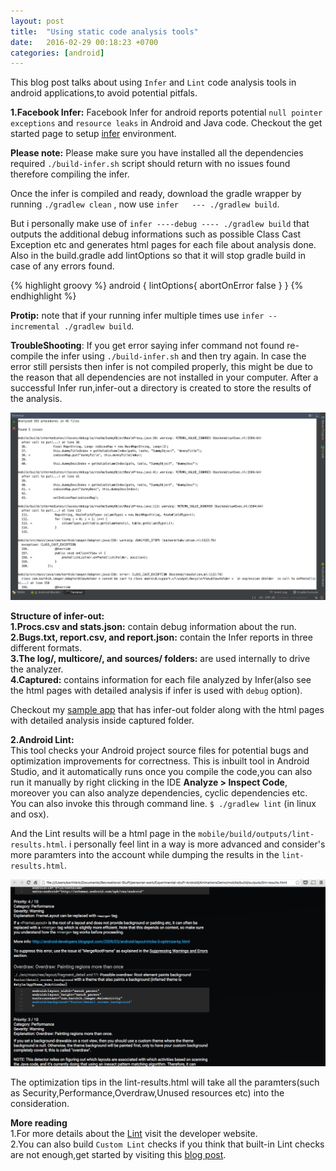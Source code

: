 ```yaml
---
layout: post
title:  "Using static code analysis tools"
date:   2016-02-29 00:18:23 +0700
categories: [android]
---
```


This blog post talks about using `Infer` and `Lint` code analysis tools in android applications,to avoid potential pitfals.

**1.Facebook Infer:**
Facebook Infer for android reports potential  `null pointer exceptions` and `resource leaks` in Android and Java code.
Checkout the get started page to setup [infer](http://fbinfer.com/docs/getting-started.html) environment.

**Please note:**
Please make sure you have installed all the dependencies required  `./build-infer.sh` script should return with no issues found therefore compiling the infer.

Once the infer is compiled and ready, download the gradle wrapper by running  `./gradlew clean` , now use `infer   --- ./gradlew build`.

But i personally make use of  `infer ----debug ---- ./gradlew build` that outputs the additional debug informations such as possible Class Cast Exception etc and generates html pages for each file about analysis done.
Also in the build.gradle add lintOptions so that it will stop gradle build in case of any errors found.

{% highlight groovy %}
android {
	lintOptions{
		abortOnError false
	}
}
{% endhighlight %}

**Protip:**
note that if your running infer multiple times use `infer -- incremental ./gradlew build`.

**TroubleShooting**:
If you get error saying infer command not found re-compile the infer using `./build-infer.sh` and then try again.
In case the error still persists then infer is not compiled properly, this might be due to the reason that all dependencies are not installed in your computer.
After a successful Infer run,infer-out a directory is created to store the results of the analysis.

![ScreenShot](https://github.com/NULLPointerGuy/NULLPointerGuy.github.io/blob/master/static/img/_posts/infer.png)

**Structure of infer-out:**<br/>
**1.Procs.csv and stats.json:** contain debug information about the run.<br/>
**2.Bugs.txt, report.csv, and report.json:** contain the Infer reports in three different formats.<br/>
**3.The log/, multicore/, and sources/ folders:** are used internally to drive the analyzer.<br/>
**4.Captured:** contains information for each file analyzed by Infer(also see the html pages with detailed analysis if infer is used with  `debug` option).<br/>

Checkout my [sample app](https://github.com/callmekarthik/Playground-App) that has infer-out folder along with the html pages with detailed analysis inside captured folder.

**2.Android Lint:**<br/>
This tool checks your Android project source files for potential bugs and optimization improvements for correctness.
This is inbuilt tool in Android Studio, and it automatically runs once you compile the code,you can also run it manually by right clicking in the IDE **Analyze > Inspect Code**, moreover you can also analyze dependencies, cyclic dependencies etc.
You can also invoke this through command line.
`$ ./gradlew lint` (in linux and osx).

And the Lint results will be a html page in the  `mobile/build/outputs/lint-results.html`.
i personally feel lint in a way is more advanced and consider's more paramters into the account while dumping the results in the  `lint-results.html`.

![ScreenShot](https://github.com/NULLPointerGuy/NULLPointerGuy.github.io/blob/master/static/img/_posts/lint.png)

The optimization tips in the lint-results.html will take all the paramters(such as Security,Performance,Overdraw,Unused resources etc) into the consideration.

**More reading**<br/>
1.For more details about the [Lint](http://developer.android.com/tools/help/lint.html) visit the developer website.<br/>
2.You can also build  `Custom Lint` checks if you think that built-in Lint checks are not enough,get started by visiting this [blog post](https://lab.getbase.com/custom-lint-checks-part-1/).<br/>
